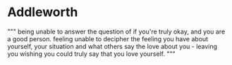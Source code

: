 # Addleworth

"""
being unable to answer the question of if you're truly okay, and you are a good person.
feeling unable to decipher the feeling you have about yourself, your situation and what others say the love about you - leaving you wishing you could truly say that you love yourself.
"""